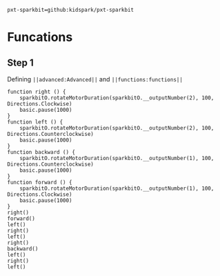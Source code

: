 ```package
pxt-sparkbit=github:kidspark/pxt-sparkbit
```

# Funcations

## Step 1

Defining ``||advanced:Advanced||`` and  ``||functions:functions||``

```blocks
function right () {
    sparkbitO.rotateMotorDuration(sparkbitO.__outputNumber(2), 100, Directions.Clockwise)
    basic.pause(1000)
}
function left () {
    sparkbitO.rotateMotorDuration(sparkbitO.__outputNumber(2), 100, Directions.Counterclockwise)
    basic.pause(1000)
}
function backward () {
    sparkbitO.rotateMotorDuration(sparkbitO.__outputNumber(1), 100, Directions.Counterclockwise)
    basic.pause(1000)
}
function forward () {
    sparkbitO.rotateMotorDuration(sparkbitO.__outputNumber(1), 100, Directions.Clockwise)
    basic.pause(1000)
}
right()
forward()
left()
right()
left()
right()
backward()
left()
right()
left()
```

